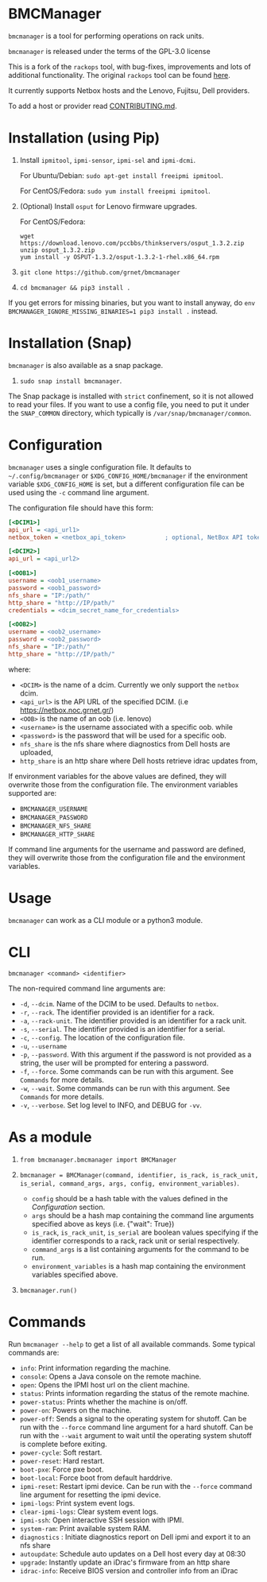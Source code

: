 BMCManager
==========

`bmcmanager` is a tool for performing operations on rack units.

`bmcmanager` is released under the terms of the GPL-3.0 license

This is a fork of the `rackops` tool, with bug-fixes, improvements and lots of additional functionality. The original `rackops` tool can be found [here][1].

It currently supports Netbox hosts and the Lenovo, Fujitsu, Dell providers.

To add a host or provider read [CONTRIBUTING.md](docs/CONTRIBUTING.md).

Installation (using Pip)
========================

1.  Install `ipmitool`, `ipmi-sensor`, `ipmi-sel` and `ipmi-dcmi`.

    For Ubuntu/Debian: `sudo apt-get install freeipmi ipmitool`.

    For CentOS/Fedora: `sudo yum install freeipmi ipmitool`.

1.  (Optional) Install `osput` for Lenovo firmware upgrades.

    For CentOS/Fedora:

    ```
    wget https://download.lenovo.com/pccbbs/thinkservers/osput_1.3.2.zip
    unzip osput_1.3.2.zip
    yum install -y OSPUT-1.3.2/osput-1.3.2-1-rhel.x86_64.rpm
    ```

1.  `git clone https://github.com/grnet/bmcmanager`

1.  `cd bmcmanager && pip3 install .`

If you get errors for missing binaries, but you want to install anyway, do `env BMCMANAGER_IGNORE_MISSING_BINARIES=1 pip3 install .` instead.

Installation (Snap)
===================

`bmcmanager` is also available as a snap package.

1.  `sudo snap install bmcmanager`.

The Snap package is installed with `strict` confinement, so it is not allowed to read your files. If you want to use a config file, you need to put it under the `SNAP_COMMON` directory, which typically is `/var/snap/bmcmanager/common`.

Configuration
=============

`bmcmanager` uses a single configuration file. It defaults to `~/.config/bmcmanager` or `$XDG_CONFIG_HOME/bmcmanager` if the environment variable `$XDG_CONFIG_HOME` is set, but a different configuration file can be used using the `-c` command line argument.

The configuration file should have this form:

```ini
[<DCIM1>]
api_url = <api_url1>
netbox_token = <netbox_api_token>           ; optional, NetBox API token

[<DCIM2>]
api_url = <api_url2>

[<OOB1>]
username = <oob1_username>
password = <oob1_password>
nfs_share = "IP:/path/"
http_share = "http://IP/path/"
credentials = <dcim_secret_name_for_credentials>

[<OOB2>]
username = <oob2_username>
password = <oob2_password>
nfs_share = "IP:/path/"
http_share = "http://IP/path/"
```

where:
- `<DCIM>` is the name of a dcim. Currently we only support the `netbox` dcim.
- `<api_url>` is the API URL of the specified DCIM.
  (i.e https://netbox.noc.grnet.gr/)
- `<OOB>` is the name of an oob (i.e. lenovo)
- `<username>` is the username associated with a specific oob.
  while
- `<password>` is the password that will be used for a specific oob.
- `nfs_share` is the nfs share where diagnostics from Dell hosts are uploaded,
- `http_share` is an http share where Dell hosts retrieve idrac updates from,

If environment variables for the above values are defined, they will overwrite
those from the configuration file. The environment variables supported are:

- `BMCMANAGER_USERNAME`
- `BMCMANAGER_PASSWORD`
- `BMCMANAGER_NFS_SHARE`
- `BMCMANAGER_HTTP_SHARE`

If command line arguments for the username and password are defined, they will overwrite those from the configuration file and the environment variables.

Usage
=====

`bmcmanager` can work as a CLI module or a python3 module.

CLI
===

`bmcmanager <command> <identifier>`

The non-required command line arguments are:

- `-d`, `--dcim`. Name of the DCIM to be used. Defaults to `netbox`.
- `-r`, `--rack`. The identifier provided is an identifier for a rack.
- `-a`, `--rack-unit`. The identifier provided is an identifier for a rack unit.
- `-s`, `--serial`. The identifier provided is an identifier for a serial.
- `-c`, `--config`. The location of the configuration file.
- `-u`, `--username`
- `-p`, `--password`. With this argument if the password is not provided as a string, the user will be prompted for entering a password.
- `-f`, `--force`. Some commands can be run with this argument. See `Commands` for more details.
- `-w`, `--wait`. Some commands can be run with this argument. See `Commands` for more details.
- `-v`, `--verbose`. Set log level to INFO, and DEBUG for `-vv`.


As a module
===========

1. `from bmcmanager.bmcmanager import BMCManager`

2. `bmcmanager = BMCManager(command, identifier, is_rack, is_rack_unit, is_serial, command_args, args, config, environment_variables)`.
    - `config` should be a hash table with the values defined in the *Configuration* section.
    - `args` should be a hash map containing the command line arguments specified above as keys (i.e. {"wait": True})
    - `is_rack`, `is_rack_unit`, `is_serial` are boolean values specifying if the identifier corresponds to a rack, rack unit or serial respectively.
    - `command_args` is a list containing arguments for the command to be run.
    - `environment_variables` is a hash map containing the environment variables
   specified above.

3. `bmcmanager.run()`

Commands
========

Run `bmcmanager --help` to get a list of all available commands. Some typical
commands are:

- `info`: Print information regarding the machine.
- `console`: Opens a Java console on the remote machine.
- `open`: Opens the IPMI host url on the client machine.
- `status`: Prints information regarding the status of the remote machine.
- `power-status`: Prints whether the machine is on/off.
- `power-on`: Powers on the machine.
- `power-off`: Sends a signal to the operating system for shutoff. Can be run with the `--force` command line argument for a hard shutoff. Can be run with the `--wait` argument to wait until the operating system shutoff is complete before exiting.
- `power-cycle`: Soft restart.
- `power-reset`: Hard restart.
- `boot-pxe`: Force pxe boot.
- `boot-local`: Force boot from default harddrive.
- `ipmi-reset`: Restart ipmi device. Can be run with the `--force` command line argument for resetting the ipmi device.
- `ipmi-logs`: Print system event logs.
- `clear-ipmi-logs`: Clear system event logs.
- `ipmi-ssh`: Open interactive SSH session with IPMI.
- `system-ram`: Print available system RAM.
- `diagnostics` : Initiate diagnostics report on Dell ipmi and export it to an nfs share
- `autoupdate`: Schedule auto updates on a Dell host every day at 08:30
- `upgrade`: Instantly update an iDrac's firmware from an http share
- `idrac-info`: Receive BIOS version and controller info from an iDrac

[1]: https://github.com/grnet/rackops.git "Rackops GitHub repository"
